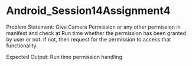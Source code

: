 # Android_Session14Assignment4

Problem Statement:
Give Camera Permission or any other permission in manifest and check at Run time whether the permission has been granted by user or not. 
If not, then request for the permission to access that functionality.

Expected Output:
Run time permission handling
